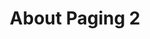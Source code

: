 ---
layout: default
title: About Paging 2
grand_parent: Paging library
nav_order: 1
parent: Paging 2
---